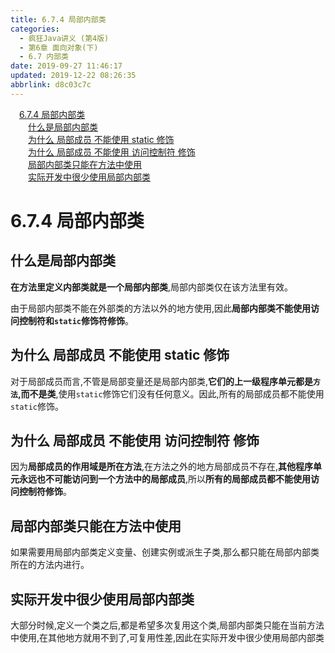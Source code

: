 ```yaml
---
title: 6.7.4 局部内部类
categories: 
  - 疯狂Java讲义 (第4版)
  - 第6章 面向对象(下)
  - 6.7 内部类
date: 2019-09-27 11:46:17
updated: 2019-12-22 08:26:35
abbrlink: d8c03c7c
---
```

<div id='my_toc'><a href="/JavaReadingNotes/d8c03c7c/#6-7-4-局部内部类" class="header_1">6.7.4 局部内部类</a><br><a href="/JavaReadingNotes/d8c03c7c/#什么是局部内部类" class="header_2">什么是局部内部类</a><br><a href="/JavaReadingNotes/d8c03c7c/#为什么-局部成员-不能使用-static-修饰" class="header_2">为什么 局部成员 不能使用 static 修饰</a><br><a href="/JavaReadingNotes/d8c03c7c/#为什么-局部成员-不能使用-访问控制符-修饰" class="header_2">为什么 局部成员 不能使用 访问控制符 修饰</a><br><a href="/JavaReadingNotes/d8c03c7c/#局部内部类只能在方法中使用" class="header_2">局部内部类只能在方法中使用</a><br><a href="/JavaReadingNotes/d8c03c7c/#实际开发中很少使用局部内部类" class="header_2">实际开发中很少使用局部内部类</a><br></div>
<style>.header_1{margin-left: 1em;}.header_2{margin-left: 2em;}.header_3{margin-left: 3em;}.header_4{margin-left: 4em;}.header_5{margin-left: 5em;}.header_6{margin-left: 6em;}</style>
<!--more-->
<script>if (navigator.platform.search('arm')==-1){document.getElementById('my_toc').style.display = 'none';}var e,p = document.getElementsByTagName('p');while (p.length>0) {e = p[0];e.parentElement.removeChild(e);}</script>

<!--end-->
<!--SSTStart-->
# 6.7.4 局部内部类 #
## 什么是局部内部类 ##
**在方法里定义内部类就是一个局部内部类**,局部内部类仅在该方法里有效。

由于局部内部类不能在外部类的方法以外的地方使用,因此**局部内部类不能使用访问控制符和`static`修饰符修饰**。
## 为什么 局部成员 不能使用 static 修饰 ##
对于局部成员而言,不管是局部变量还是局部内部类,**它们的上一级程序单元都是`方法`,而不是类**,使用`static`修饰它们没有任何意义。因此,所有的局部成员都不能使用`static`修饰。
## 为什么 局部成员 不能使用 访问控制符 修饰 ##
因为**局部成员的作用域是所在方法**,在方法之外的地方局部成员不存在,**其他程序单元永远也不可能访问到一个方法中的局部成员**,所以**所有的局部成员都不能使用访问控制符修饰**。
## 局部内部类只能在方法中使用 ##
如果需要用局部内部类定义变量、创建实例或派生子类,那么都只能在局部内部类所在的方法内进行。

## 实际开发中很少使用局部内部类 ##
大部分时候,定义一个类之后,都是希望多次复用这个类,局部内部类只能在当前方法中使用,在其他地方就用不到了,可复用性差,因此在实际开发中很少使用局部内部类
<!--SSTStop-->

